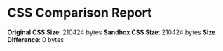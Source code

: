 # CSS Comparison Report

**Original CSS Size**: 210424 bytes
**Sandbox CSS Size**: 210424 bytes
**Size Difference**: 0 bytes

